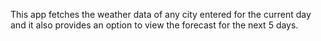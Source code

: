 This app fetches the weather data of any city entered for the current day and it also provides an option to view the forecast for the next 5 days.
